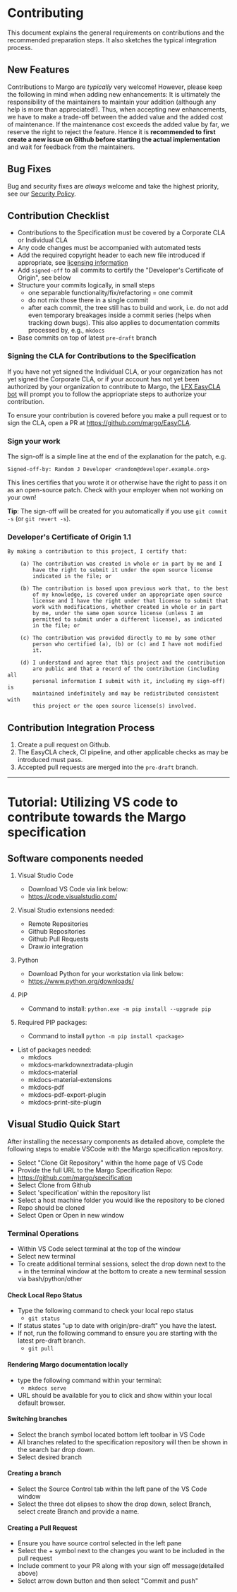 # Contributing

This document explains the general requirements on contributions and the recommended preparation steps.
It also sketches the typical integration process.

## New Features

Contributions to Margo are _typically_ very welcome!
However, please keep the following in mind when adding new enhancements:
It is ultimately the responsibility of the maintainers to maintain your addition (although any help is more than appreciated!).
Thus, when accepting new enhancements, we have to make a trade-off between the added value and the added cost of maintenance.
If the maintenance cost exceeds the added value by far, we reserve the right to reject the feature.
Hence it is **recommended to first create a new issue on Github before starting the actual implementation** and wait for feedback from the maintainers.

## Bug Fixes

Bug and security fixes are _always_ welcome and take the highest priority, see our [Security Policy](SECURITY.md).

## Contribution Checklist

- Contributions to the Specification must be covered by a Corporate CLA or Individual CLA  
- Any code changes must be accompanied with automated tests 
- Add the required copyright header to each new file introduced if appropriate, see [licensing information](LICENSE)
- Add `signed-off` to all commits to certify the "Developer's Certificate of Origin", see below
- Structure your commits logically, in small steps
  - one separable functionality/fix/refactoring = one commit
  - do not mix those there in a single commit
  - after each commit, the tree still has to build and work, i.e. do not add
    even temporary breakages inside a commit series (helps when tracking down
    bugs). This also applies to documentation commits processed by, e.g., `mkdocs`
- Base commits on top of latest `pre-draft` branch

### Signing the CLA for Contributions to the Specification
If you have not yet signed the Individual CLA, or your organization has not yet signed the Corporate CLA, or if your account has not yet been authorized by your organization to contribute to Margo, the [LFX EasyCLA bot](https://easycla.lfx.linuxfoundation.org/#/) will prompt you to follow the appriopriate steps to authorize your contribution. 

To ensure your contribution is covered before you make a pull request or to sign the CLA, open a PR at https://github.com/margo/EasyCLA.

### Sign your work

The sign-off is a simple line at the end of the explanation for the patch, e.g.

    Signed-off-by: Random J Developer <random@developer.example.org>

This lines certifies that you wrote it or otherwise have the right to pass it on as an open-source patch.
Check with your employer when not working on your own!

**Tip**: The sign-off will be created for you automatically if you use `git commit -s` (or `git revert -s`).

### Developer's Certificate of Origin 1.1

    By making a contribution to this project, I certify that:

        (a) The contribution was created in whole or in part by me and I
            have the right to submit it under the open source license
            indicated in the file; or

        (b) The contribution is based upon previous work that, to the best
            of my knowledge, is covered under an appropriate open source
            license and I have the right under that license to submit that
            work with modifications, whether created in whole or in part
            by me, under the same open source license (unless I am
            permitted to submit under a different license), as indicated
            in the file; or

        (c) The contribution was provided directly to me by some other
            person who certified (a), (b) or (c) and I have not modified
            it.

        (d) I understand and agree that this project and the contribution
            are public and that a record of the contribution (including all
            personal information I submit with it, including my sign-off) is
            maintained indefinitely and may be redistributed consistent with
            this project or the open source license(s) involved.

## Contribution Integration Process

1. Create a pull request on Github.
2. The EasyCLA check, CI pipeline, and other applicable checks as may be introduced must pass.
3. Accepted pull requests are merged into the `pre-draft` branch.

---------------------

# Tutorial: Utilizing VS code to contribute towards the Margo specification

## Software components needed

1. Visual Studio Code
    - Download VS Code via link below:
    - https://code.visualstudio.com/
2. Visual Studio extensions needed:
    - Remote Repositories
    - Github Repositories
    - Github Pull Requests
    - Draw.io integration

2. Python
    - Download Python for your workstation via link below:
    - <https://www.python.org/downloads/>
3. PIP
    - Command to install: `python.exe -m pip install --upgrade pip`
4. Required PIP packages:
    - Command to install
    `python -m pip install <package>`
- List of packages needed:
    - mkdocs
    - mkdocs-markdownextradata-plugin
    - mkdocs-material
    - mkdocs-material-extensions
    - mkdocs-pdf
    - mkdocs-pdf-export-plugin
    - mkdocs-print-site-plugin

## Visual Studio Quick Start

After installing the necessary components as detailed above, complete the following steps to enable VSCode with the Margo specification repository.

- Select "Clone Git Repository" within the home page of VS Code
- Provide the full URL to the Margo Specification Repo:
- https://github.com/margo/specification
- Select Clone from Github
- Select 'specification' within the repository list
- Select a host machine folder you would like the repository to be cloned
- Repo should be cloned
- Select Open or Open in new window

### Terminal Operations

- Within VS Code select terminal at the top of the window
- Select new terminal
- To create additional terminal sessions, select the drop down next to the + in the terminal window at the bottom to create a new terminal session via bash/python/other

#### Check Local Repo Status

- Type the following command to check your local repo status
    - `git status`
- If status states "up to date with origin/pre-draft" you have the latest.
- If not, run the following command to ensure you are starting with the latest pre-draft branch. 
    - `git pull`

#### Rendering Margo documentation locally

- type the following command within your terminal:
    - `mkdocs serve`
- URL should be available for you to click and show within your local default browser.


#### Switching branches

- Select the branch symbol located bottom left toolbar in VS Code
- All branches related to the specification repository will then be shown in the search bar drop down. 
- Select desired branch

#### Creating a branch

- Select the Source Control tab within the left pane of the VS Code window
- Select the three dot elipses to show the drop down, select Branch, select create Branch and provide a name.

#### Creating a Pull Request

- Ensure you have source control selected in the left pane
- Select the + symbol next to the changes you want to be included in the pull request
- Include comment to your PR along with your sign off message(detailed above)
- Select arrow down button and then select "Commit and push" 